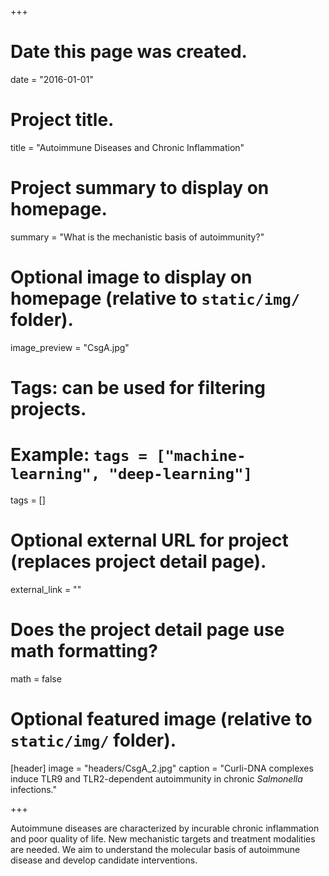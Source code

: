 +++
# Date this page was created.
date = "2016-01-01"

# Project title.
title = "Autoimmune Diseases and Chronic Inflammation"

# Project summary to display on homepage.
summary = "What is the mechanistic basis of autoimmunity?"

# Optional image to display on homepage (relative to `static/img/` folder).
image_preview = "CsgA.jpg"

# Tags: can be used for filtering projects.
# Example: `tags = ["machine-learning", "deep-learning"]`
tags = []

# Optional external URL for project (replaces project detail page).
external_link = ""

# Does the project detail page use math formatting?
math = false

# Optional featured image (relative to `static/img/` folder).
[header]
image = "headers/CsgA_2.jpg"
caption = "Curli-DNA complexes induce TLR9 and TLR2-dependent autoimmunity in chronic *Salmonella* infections."

+++

Autoimmune diseases are characterized by incurable chronic inflammation and poor quality of life. New mechanistic targets and treatment modalities are needed. We aim to understand the molecular basis of autoimmune disease and develop candidate interventions.